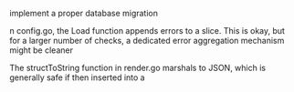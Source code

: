 implement a proper database migration

n config.go, the Load function appends errors to a slice. This is okay, but for a larger number of checks, a dedicated error aggregation mechanism might be cleaner

 The structToString function in render.go marshals to JSON, which is generally safe if then inserted into a <script> tag with the correct type or properly handled by JavaScript, but direct rendering into HTML without appropriate escaping could be risky. Need more context on this.

Comprehensive Testing: Lack of automated tests is a significant gap.
Enhanced Error Handling & User Feedback: Provide more specific error messages to users.
Security Hardening: More rigorous input validation across all endpoints and a deeper review of authentication/authorization mechanisms.
Database Migrations: Implement a proper database migration system instead of relying on potentially version-controlled .db files or manually applied SQL.
Frontend Polish: Address placeholder content and conduct a thorough accessibility review.
Granular Caching: Implement more fine-grained cache invalidation.
